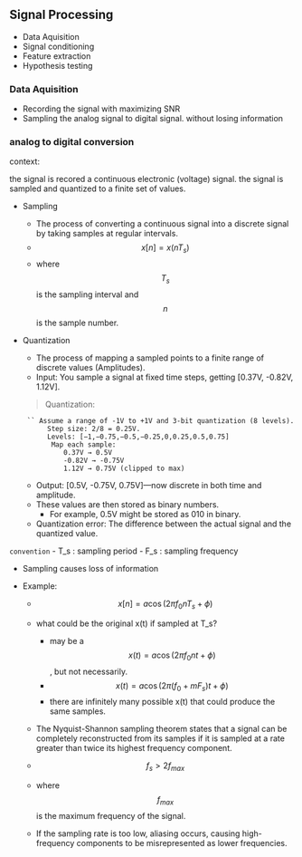 ## Signal Processing

- Data Aquisition
- Signal conditioning
- Feature extraction
- Hypothesis testing


### Data Aquisition

- Recording the signal with maximizing SNR
- Sampling the analog signal to digital signal. without losing information

### analog to digital conversion

context:

the signal is recored a continuous electronic (voltage) signal. the signal is sampled and quantized to a finite set of values.

- Sampling
    - The process of converting a continuous signal into a discrete signal by taking samples at regular intervals.
    - $$ x[n] = x(nT_s) $$
    - where $$ T_s $$ is the sampling interval and $$ n $$ is the sample number.

- Quantization

    - The process of mapping a sampled points to a finite range of discrete values (Amplitudes).
    - Input: You sample a signal at fixed time steps, getting [0.37V, -0.82V, 1.12V].
    
    > Quantization:

       `` Assume a range of -1V to +1V and 3-bit quantization (8 levels).
            Step size: 2/8 = 0.25V.
            Levels: [−1,−0.75,−0.5,−0.25,0,0.25,0.5,0.75]
             Map each sample:
                0.37V → 0.5V
                -0.82V → -0.75V
                1.12V → 0.75V (clipped to max)
    
    - Output: [0.5V, -0.75V, 0.75V]—now discrete in both time and amplitude.
    - These values are then stored as binary numbers.
        - For example, 0.5V might be stored as 010 in binary.
    - Quantization error: The difference between the actual signal and the quantized value.
    
`convention`
    - T_s : sampling period
    - F_s : sampling frequency

- Sampling causes loss of information

- Example:
    - $$ x[n] = a \cos(2\pi f_0 n T_s + \phi) $$
    - what could be the original x(t) if sampled at T_s?
        - may be a $$ x(t) = a\cos(2\pi f_0 n t + \phi) $$, but not necessarily.
        - $$ x(t) = a \cos(2\pi (f_0 + mF_s)t + \phi) $$
        - there are infinitely many possible x(t) that could produce the same samples.
    

    - The Nyquist-Shannon sampling theorem states that a signal can be completely reconstructed from its samples if it is sampled at a rate greater than twice its highest frequency component.
    - $$ f_s > 2f_{max} $$
    - where $$ f_{max} $$ is the maximum frequency of the signal.
    - If the sampling rate is too low, aliasing occurs, causing high-frequency components to be misrepresented as lower frequencies.

